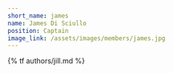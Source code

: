```yaml
---
short_name: james
name: James Di Sciullo
position: Captain
image_link: /assets/images/members/james.jpg
---
```

{% tf authors/jill.md %}
